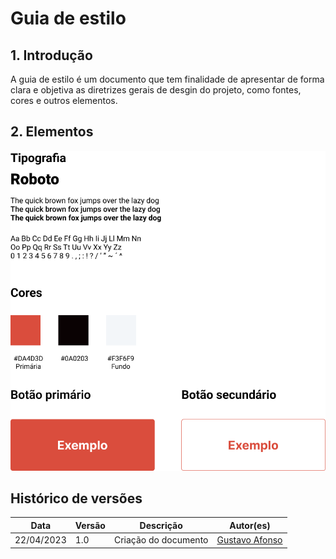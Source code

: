 # Guia de estilo

## 1. Introdução

A guia de estilo é um documento que tem finalidade de apresentar de forma clara e objetiva as diretrizes gerais de desgin do projeto, como fontes, cores e outros elementos.

## 2. Elementos
![Logo](../assets/guia_estilo.png)


## Histórico de versões

| Data       | Versão | Descrição            | Autor(es)                                           |
| ---------- | ------ | ---------------------| --------------------------------------------------- |
| 22/04/2023 | 1.0    | Criação do documento |[Gustavo Afonso](https://github.com/GustavoAps)      |